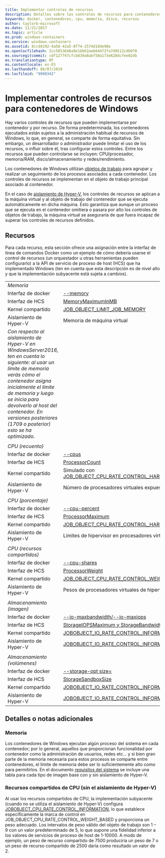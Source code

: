 ```yaml
---
title: Implementar controles de recursos
description: Detalles sobre los controles de recursos para contenedores de Windows
keywords: docker, contenedores, cpu, memoria, disco, recursos
author: taylorb-microsoft
ms.date: 11/21/2017
ms.topic: article
ms.prod: windows-containers
ms.service: windows-containers
ms.assetid: 8ccd4192-4a58-42a5-8f74-2574d10de98e
ms.openlocfilehash: 2cc5853648a9e1bb62ae684472fa7d9512cdb978
ms.sourcegitcommit: cdf127747cfcb839a8abf50a173e628dcfee02db
ms.translationtype: MT
ms.contentlocale: es-ES
ms.lasthandoff: 08/07/2019
ms.locfileid: "9998342"
---
```

# <a name="implementing-resource-controls-for-windows-containers"></a>Implementar controles de recursos para contenedores de Windows
Hay varios controles de recursos que pueden implementarse por contenedor y por recurso.  De forma predeterminada, los contenedores ejecutados están sujetos a la administración habitual de recursos de Windows, lo que, en general, se comparte de forma equitativa. Sin embargo, un desarrollador o administrador puede limitar el uso de los recursos, o influir sobre él, tras configurar estos controles.  Entre los recursos que pueden controlarse se incluyen: CPU/procesador, memoria/RAM, disco/almacenamiento y redes/rendimiento.

Los contenedores de Windows utilizan [objetos de trabajo](https://docs.microsoft.com/windows/desktop/ProcThread/job-objects) para agrupar y realizar un seguimiento de los procesos asociados a cada contenedor.  Los controles de recursos se implementan en el objeto de trabajo principal asociado al contenedor. 

En el caso de [aislamiento de Hyper-V](https://docs.microsoft.com/virtualization/windowscontainers/about/index#windows-container-types), los controles de recursos se aplican a la máquina virtual y al objeto de trabajo del contenedor que se ejecuta automáticamente en dicha máquina. Esto garantiza que aunque un proceso que se ejecuta en el contenedor omitiera o pasara por alto los controles de objetos de trabajo, la máquina virtual se aseguraría de que fuera incapaz de superar los controles de recursos definidos.

## <a name="resources"></a>Recursos
Para cada recurso, esta sección ofrece una asignación entre la interfaz de línea de comandos Docker como un ejemplo de cómo debería usarse el control de recursos (un orquestador u otras herramientas pueden configurarlo) a la API de servicio de proceso de host (HCS) que ha implementado Windows (ten en cuenta que esta descripción es de nivel alto y que la implementación subyacente está sujeta a cambios).

|  | |
| ----- | ------|
| *Memoria* ||
| Interfaz de docker | [--memory](https://docs.docker.com/engine/admin/resource_constraints/#memory) |
| Interfaz de HCS | [MemoryMaximumInMB](https://github.com/Microsoft/hcsshim/blob/b144c605002d4086146ca1c15c79e56bfaadc2a7/interface.go#L67) |
| Kernel compartido | [JOB_OBJECT_LIMIT_JOB_MEMORY](https://docs.microsoft.com/windows/desktop/api/winnt/ns-winnt-_jobobject_basic_limit_information) |
| Aislamiento de Hyper-V | Memoria de máquina virtual |
| _Con respecto al aislamiento de Hyper-V en WindowsServer2016, ten en cuenta lo siguiente: al usar un límite de memoria verás cómo el contenedor asigna inicialmente el límite de memoria y luego se inicia para devolverlo al host del contenedor.  En versiones posteriores (1709 o posterior) esto se ha optimizado._ |
| ||
| *CPU (recuento)* ||
| Interfaz de docker | [--cpus](https://docs.docker.com/engine/admin/resource_constraints/#cpu) |
| Interfaz de HCS | [ProcessorCount](https://github.com/Microsoft/hcsshim/blob/b144c605002d4086146ca1c15c79e56bfaadc2a7/interface.go#L67) |
| Kernel compartido | Simulado con [JOB_OBJECT_CPU_RATE_CONTROL_HARD_CAP](https://docs.microsoft.com/windows/desktop/api/winnt/ns-winnt-_jobobject_cpu_rate_control_information)* |
| Aislamiento de Hyper-V | Número de procesadores virtuales expuestos |
| ||
| *CPU (porcentaje)* ||
| Interfaz de docker | [--cpu-percent](https://docs.docker.com/engine/admin/resource_constraints/#cpu) |
| Interfaz de HCS | [ProcessorMaximum](https://github.com/Microsoft/hcsshim/blob/b144c605002d4086146ca1c15c79e56bfaadc2a7/interface.go#L67) |
| Kernel compartido | [JOB_OBJECT_CPU_RATE_CONTROL_HARD_CAP](https://docs.microsoft.com/windows/desktop/api/winnt/ns-winnt-_jobobject_cpu_rate_control_information) |
| Aislamiento de Hyper-V | Límites de hipervisor en procesadores virtuales |
| ||
| *CPU (recursos compartidos)* ||
| Interfaz de docker | [--cpu-shares](https://docs.docker.com/engine/admin/resource_constraints/#cpu) |
| Interfaz de HCS | [ProcessorWeight](https://github.com/Microsoft/hcsshim/blob/b144c605002d4086146ca1c15c79e56bfaadc2a7/interface.go#L67) |
| Kernel compartido | [JOB_OBJECT_CPU_RATE_CONTROL_WEIGHT_BASED](https://docs.microsoft.com/windows/desktop/api/winnt/ns-winnt-_jobobject_cpu_rate_control_information) |
| Aislamiento de Hyper-V | Pesos de procesadores virtuales de hipervisor |
| ||
| *Almacenamiento (imagen)* ||
| Interfaz de docker | [--io-maxbandwidth/--io-maxiops](https://docs.docker.com/edge/engine/reference/commandline/run/#usage) |
| Interfaz de HCS | [StorageIOPSMaximum y StorageBandwidthMaximum](https://github.com/Microsoft/hcsshim/blob/b144c605002d4086146ca1c15c79e56bfaadc2a7/interface.go#L67) |
| Kernel compartido | [JOBOBJECT_IO_RATE_CONTROL_INFORMATION](https://docs.microsoft.com/windows/desktop/api/jobapi2/ns-jobapi2-jobobject_io_rate_control_information) |
| Aislamiento de Hyper-V | [JOBOBJECT_IO_RATE_CONTROL_INFORMATION](https://docs.microsoft.com/windows/desktop/api/jobapi2/ns-jobapi2-jobobject_io_rate_control_information) |
| ||
| *Almacenamiento (volúmenes)* ||
| Interfaz de docker | [--storage-opt size=](https://docs.docker.com/edge/engine/reference/commandline/run/#set-storage-driver-options-per-container) |
| Interfaz de HCS | [StorageSandboxSize](https://github.com/Microsoft/hcsshim/blob/b144c605002d4086146ca1c15c79e56bfaadc2a7/interface.go#L67) |
| Kernel compartido | [JOBOBJECT_IO_RATE_CONTROL_INFORMATION](https://docs.microsoft.com/windows/desktop/api/jobapi2/ns-jobapi2-jobobject_io_rate_control_information) |
| Aislamiento de Hyper-V | [JOBOBJECT_IO_RATE_CONTROL_INFORMATION](https://docs.microsoft.com/windows/desktop/api/jobapi2/ns-jobapi2-jobobject_io_rate_control_information) |

## <a name="additional-notes-or-details"></a>Detalles o notas adicionales

### <a name="memory"></a>Memoria

Los contenedores de Windows ejecutan algún proceso del sistema en cada contenedor; por lo general, aquellos que proporcionan funcionalidad por contenedor como la administración de usuarios, redes etc… y si bien gran parte de la memoria necesaria para estos procesos se comparte entre contenedores, el límite de memoria debe ser lo suficientemente alto como para permitirlos.  En el documento [requisitos del sistema](https://docs.microsoft.com/virtualization/windowscontainers/deploy-containers/system-requirements#memory-requirments) se incluye una tabla para cada tipo de imagen base con y sin aislamiento de Hyper-V.

### <a name="cpu-shares-without-hyper-v-isolation"></a>Recursos compartidos de CPU (sin el aislamiento de Hyper-V)

Al usar los recursos compartidos de CPU, la implementación subyacente (cuando no se utiliza el aislamiento de Hyper-V) configura [JOBOBJECT_CPU_RATE_CONTROL_INFORMATION](https://docs.microsoft.com/windows/desktop/api/winnt/ns-winnt-_jobobject_cpu_rate_control_information), lo que establece específicamente la marca de control en JOB_OBJECT_CPU_RATE_CONTROL_WEIGHT_BASED y proporciona un peso adecuado.  Los intervalos de peso válido del objeto de trabajo son 1 – 9 con un valor predeterminado de 5, lo que supone una fidelidad inferior a los valores de servicios de proceso de host de 1-10000.  A modo de ejemplo, un peso de recurso compartido de 7500 produciría un peso de 7 o un peso de recurso compartido de 2500 daría como resultado un valor de 2.
